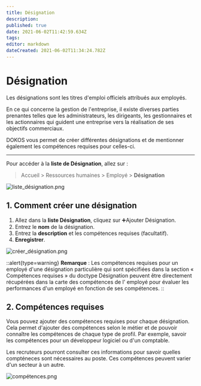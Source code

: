 ```yaml
---
title: Désignation
description: 
published: true
date: 2021-06-02T11:42:59.634Z
tags: 
editor: markdown
dateCreated: 2021-06-02T11:34:24.782Z
---
```


# Désignation

Les désignations sont les titres d'emploi officiels attribués aux employés.

En ce qui concerne la gestion de l'entreprise, il existe diverses parties prenantes telles que les administrateurs, les dirigeants, les gestionnaires et les actionnaires qui guident une entreprise vers la réalisation de ses objectifs commerciaux.

DOKOS vous permet de créer différentes désignations et de mentionner également les compétences requises pour celles-ci.

---

Pour accéder à la **liste de Désignation**, allez sur :

> Accueil > Ressources humaines > Employé > **Désignation**

![liste_désignation.png](/content/rh/designation/liste_désignation.png)

## 1. Comment créer une désignation

1. Allez dans la **liste Désignation**, cliquez sur :heavy_plus_sign:Ajouter Désignation.
2. Entrez le **nom** de la désignation.
3. Entrez la **description** et les compétences requises (facultatif).
4. **Enregistrer**.

![créer_désignation.png](/content/rh/designation/créer_désignation.png)

::alert{type=warning}
**Remarque** : Les compétences requises pour un employé d'une désignation particulière qui sont spécifiées dans la section « Compétences requises » du doctype Désignation peuvent être directement récupérées dans la carte des compétences de l' employé pour évaluer les performances d'un employé en fonction de ses compétences.
::

## 2. Compétences requises

Vous pouvez ajouter des compétences requises pour chaque désignation. Cela permet d'ajouter des compétences selon le métier et de pouvoir connaître les compétences de chaque type de profil. Par exemple, savoir les compétences pour un développeur logiciel ou d'un comptable. 

Les recruteurs pourront consulter ces informations pour savoir quelles compténeces sont nécessaires au poste. Ces compétences peuvent varier d'un secteur à un autre.

![compétences.png](/content/rh/designation/compétences.png)





